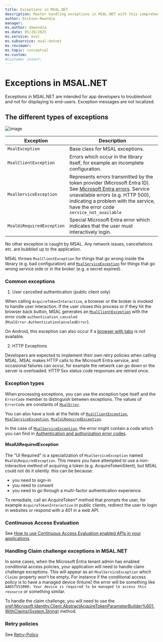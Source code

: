 ```yaml
---
title: Exceptions in MSAL.NET
description: Master handling exceptions in MSAL.NET with this comprehensive guide. Learn about different types of exceptions, common issues, and how to implement retry policies.
author: Dickson-Mwendia
manager: 
ms.author: dmwendia
ms.date: 05/20/2025
ms.service: msal
ms.subservice: msal-dotnet
ms.reviewer: 
ms.topic: conceptual
ms.custom: 
#Customer intent: 
---
```


# Exceptions in MSAL.NET

Exceptions in MSAL.NET are intended for app developers to troubleshoot and not for displaying to end-users. Exception messages are not localized.

## The different types of exceptions

![image](../../media/msal-exceptions.png)

| Exception                 | Description                                                                                                                                                                                                    |
|---------------------------|----------------------------------------------------------------------------------------------------------------------------------------------------------------------------------------------------------------|
| `MsalException`           | Base class for MSAL exceptions.                                                                                                                                                                                |
| `MsalClientException`     | Errors which occur in the library itself, for example an incomplete configuration.                                                                                                                             |
| `MsalServiceException`    | Represents errors transmitted by the token provider (Microsoft Entra ID). See [Microsoft Entra errors](/azure/active-directory/develop/reference-aadsts-error-codes#handling-error-codes-in-your-application). Service unavailable errors (e.g. HTTP 500), indicating a problem with the service, have the error code `service_not_available` |
| `MsalUiRequiredException` | Special Microsoft Entra error which indicates that the user must interactively login.                                                                                                                                      |

No other exception is caught by MSAL. Any network issues, cancellations etc. are bubbled up to the application.

MSAL throws `MsalClientException` for things that go wrong inside the library (e.g. bad configuration) and [`MsalServiceException`](xref:Microsoft.Identity.Client.MsalServiceException) for things that go wrong service side or in the broker (e.g. a secret expired).

### Common exceptions

1. User cancelled authentication (public client only)

When calling `AcquireTokenInteractive`, a browser or the broker is invoked to handle user interaction. If the user closes this process or if they hit the browser back button, MSAL generates an [`MsalClientException`](xref:Microsoft.Identity.Client.MsalClientException) with the error code `authentication_canceled` (`MsalError.AuthenticationCanceledError`).

On Android, this exception can also occur if a [browser with tabs](/azure/active-directory/develop/msal-net-system-browser-android-considerations) is not available.

2. HTTP Exceptions

Developers are expected to implement their own retry policies when calling MSAL. MSAL makes HTTP calls to the Microsoft Entra service, and occasional failures can occur, for example the network can go down or the server is overloaded. HTTP 5xx status code responses are retried once.

### Exception types

When processing exceptions, you can use the exception type itself and the `ErrorCode` member to distinguish between exceptions. The values of `ErrorCode` are constants of [`MsalError`](xref:Microsoft.Identity.Client.MsalError).

You can also have a look at the fields of [`MsalClientException`](xref:Microsoft.Identity.Client.MsalClientException), [`MsalServiceException`](xref:Microsoft.Identity.Client.MsalServiceException), [`MsalUiRequiredException`](xref:Microsoft.Identity.Client.MsalUiRequiredException).

In the case of [`MsalServiceException`](xref:Microsoft.Identity.Client.MsalServiceException), the error might contain a code which you can find in [Authentication and authorization error codes](/azure/active-directory/develop/reference-aadsts-error-codes).

#### MsalUiRequiredException

The "UI Required" is a specialization of `MsalServiceException` named `MsalUiRequiredException`. This means you have attempted to use a non-interactive method of acquiring a token (e.g. AcquireTokenSilent), but MSAL could not do it silently. this can be because:

- you need to sign-in
- you need to consent
- you need to go through a multi-factor authentication experience.

To remediate, call an AcquireToken* method that prompts the user, for example `AcquireTokenInteractive` in public clients, redirect the user to login in websites or respond with a 401 in a web API.

### Continuous Access Evaluation

See [How to use Continuous Access Evaluation enabled APIs in your applications](/entra/identity-platform/app-resilience-continuous-access-evaluation).

### Handling Claim challenge exceptions in MSAL.NET

In some cases, when the Microsoft Entra tenant admin has enabled conditional access policies, your application will need to handle claim challenge exceptions. This will appear as an `MsalServiceException` which `Claims` property won't be empty. For instance if the conditional access policy is to have a managed device (Intune) the error will be something like `AADSTS53000: Your device is required to be managed to access this resource` or something similar.

To handle the claim challenge, you will need to use the <xref:Microsoft.Identity.Client.AbstractAcquireTokenParameterBuilder%601.WithClaims(System.String)> method.

### Retry policies

See [Retry-Policy](../exceptions/retry-policy.md)
